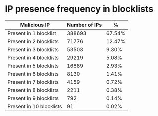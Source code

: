 # IP presence frequency in blocklists
| Malicious IP | Number of IPs | % |
|----|----|----|
| Present in 1 blocklist | 388693 | 67.54% |
| Present in 2 blocklists | 71776 | 12.47% |
| Present in 3 blocklists | 53503 | 9.30% |
| Present in 4 blocklists | 29219 | 5.08% |
| Present in 5 blocklists | 16889 | 2.93% |
| Present in 6 blocklists | 8130 | 1.41% |
| Present in 7 blocklists | 4159 | 0.72% |
| Present in 8 blocklists | 2211 | 0.38% |
| Present in 9 blocklists | 792 | 0.14% |
| Present in 10 blocklists | 91 | 0.02% |
